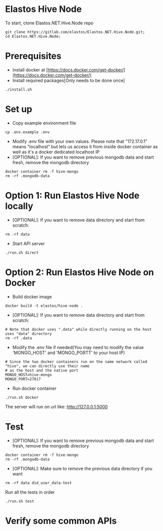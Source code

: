 # Elastos Hive Node

To start, clone Elastos.NET.Hive.Node repo
```
git clone https://gitlab.com/elastos/Elastos.NET.Hive.Node.git;
cd Elastos.NET.Hive.Node;
```

# Prerequisites
- Install docker at [https://docs.docker.com/get-docker/](https://docs.docker.com/get-docker/)
- Install required packages[Only needs to be done once]
```
./install.sh
```

# Set up
- Copy example environment file
```
cp .env.example .env
```
- Modify .env file with your own values. Please note that "172.17.0.1" means "localhost" but lets us access it from inside 
docker container as well as it's a docker dedicated localhost IP
- [OPTIONAL]: If you want to remove previous mongodb data and start fresh, remove the mongodb directory
```
docker container rm -f hive-mongo
rm -rf .mongodb-data
```

# Option 1: Run Elastos Hive Node locally
- [OPTIONAL]: If you want to remove data directory and start from scratch:
```
rm -rf data
```
- Start API server
```
./run.sh direct
```

# Option 2: Run Elastos Hive Node on Docker
- Build docker image
``` 
docker build -t elastos/hive-node .
```
- [OPTIONAL]: If you want to remove data directory and start from scratch:
```
# Note that docker uses ".data" while directly running on the host uses "data" directory
rm -rf .data
```
- Modify the .env file if needed(You may need to modify the value 'MONGO_HOST' and 'MONGO_PORTT' to your host IP)
```
# Since the two docker containers run on the same network called "hive", we can directly use their name
# as the host and the native port
MONGO_HOST=hive-mongo
MONGO_PORT=27017
```
- Run docker container
```
./run.sh docker 
```
        
The server will run on url like: http://127.0.0.1:5000

# Test
- [OPTIONAL]: If you want to remove previous mongodb data and start fresh, remove the mongodb directory
```
docker container rm -f hive-mongo
rm -rf .mongodb-data
```
- [OPTIONAL]: Make sure to remove the previous data directory if you want
```
rm -rf data did_user_data-test
```
Run all the tests in order
```
./run.sh test
```

# Verify some common APIs
